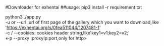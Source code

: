 #Downloader for exhentai
##usage:
pip3 install -r requirement.txt

python3 ./app.py  
-u or --url :url of first page of the gallery which you want  to download,like 'https://exhentai.org/s/0fea511044/1207481-1'   
-c / --cookies: cookies header string,like'key1=v1;key2=v2;'  
<-p --proxy :proxyIp:port,only for http>